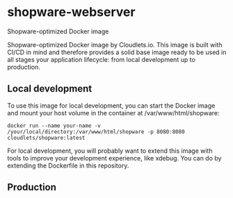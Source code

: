 # shopware-webserver
Shopware-optimized Docker image

Shopware-optimized Docker image by Cloudlets.io. This image is built with CI/CD in mind and therefore provides a solid base image ready to be used in all stages your application lifecycle: from local development up to production. 

## Local development
To use this image for local development, you can start the Docker image and mount your host volume in the container at /var/www/html/shopware:

```docker run --name your-name -v /your/local/directory:/var/www/html/shopware -p 8080:8080 cloudlets/shopware:latest```

For local development, you will probably want to extend this image with tools to improve your development experience, like xdebug. You can do by extending the Dockerfile in this repository.

## Production
